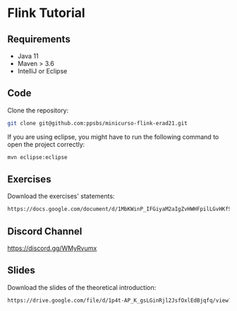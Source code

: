 # Flink Tutorial

## Requirements
- Java 11
- Maven > 3.6
- IntelliJ or Eclipse


## Code
Clone the repository:
   ```bash
   git clone git@github.com:ppsbs/minicurso-flink-erad21.git
   ```

If you are using eclipse, you might have to run the following command to open the project correctly:
```bash
mvn eclipse:eclipse
```

## Exercises
Download the exercises' statements:
```bash
https://docs.google.com/document/d/1MbKWinP_IFGiyaM2aIgZvHWHFpilLGvHKfSiQOcJ1Po/edit?usp=sharing
```

## Discord Channel
https://discord.gg/WMyRvumx


## Slides
Download the slides of the theoretical introduction:
```bash
https://drive.google.com/file/d/1p4t-AP_K_gsLGinRjl2JsfOxlEdBjqfq/view?usp=sharing
```


